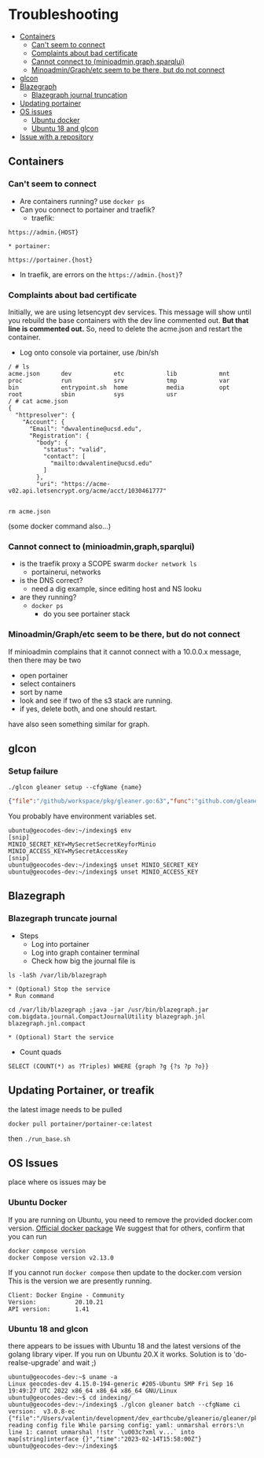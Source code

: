 # Troubleshooting
* [Containers](#containers)
    * [Can't seem to connect](#cant-seem-to-connect)
    * [Complaints about bad certificate](#complaints-about-bad-certificate)
    * [Cannot connect to (minioadmin,graph,sparqlui)](#cannot-connect-to-minioadmingraphsparqlui)
    * [Minoadmin/Graph/etc seem to be there, but do not connect](#minoadmingraphetc-seem-to-be-there-but-do-not-connect)
* [glcon](#glcon)
* [Blazegraph](#blazegraph)
    *   [Blazegraph journal truncation](#blazegraph-truncate-journal)
* [Updating portainer](#updating-portainer-or-treafik)
* [OS issues](#os-issues)
    * [Ubuntu docker](#ubuntu-docker)
    * [Ubuntu 18 and glcon](#ubuntu-18-and-glcon)
* [Issue with a repository](./data_loading/onboarding_or_testing_a_datasource.md)

## Containers
### Can't seem to connect
* Are containers running? use `docker ps`
* Can you connect to portainer and traefik?
    * traefik: 
```
https://admin.{HOST}
```
    * portainer: 
```
https://portainer.{host}
```

* In traefik, are  errors on the `https://admin.{host}`?

### Complaints about bad certificate

Initially, we are using letsencypt dev services. This message will show until you
rebuild the base containers with the dev line commented out. 
**But that line is commented out.**
So, need to delete the acme.json and restart the container.

* Log onto console via portainer, use /bin/sh
```shell
/ # ls
acme.json      dev            etc            lib            mnt            proc           run            srv            tmp            var
bin            entrypoint.sh  home           media          opt            root           sbin           sys            usr
/ # cat acme.json 
{
  "httpresolver": {
    "Account": {
      "Email": "dwvalentine@ucsd.edu",
      "Registration": {
        "body": {
          "status": "valid",
          "contact": [
            "mailto:dwvalentine@ucsd.edu"
          ]
        },
        "uri": "https://acme-v02.api.letsencrypt.org/acme/acct/1030461777"
        
```
```sheel
rm acme.json
```
(some docker command also...)



### Cannot connect to (minioadmin,graph,sparqlui)

* is the traefik proxy a SCOPE swarm
`docker network ls`
  * portainerui, networks
* is the DNS correct?
  * need a dig example, since editing host and NS looku
* are they running?
  * `docker ps`
      * do you see portainer stack 

### Minoadmin/Graph/etc seem to be there, but do not connect
If minioadmin complains that it cannot connect with a 10.0.0.x message, then there 
may be two

* open portainer
* select containers
* sort by name
* look and see if two of the s3 stack are running.
* if yes, delete both, and one should restart.

have also seen something similar for graph.

## glcon

### Setup failure 

`./glcon gleaner setup --cfgName {name}`

```json
{"file":"/github/workspace/pkg/gleaner.go:63","func":"github.com/gleanerio/gleaner/pkg.Setup","level":"error","msg":"Connection issue, make sure the minio server is running and accessible.The Access Key Id you provided does not exist in our records.","time":"2022-07-22T19:08:01Z"}
```

You probably have environment variables set.
```shell
ubuntu@geocodes-dev:~/indexing$ env
[snip]
MINIO_SECRET_KEY=MySecretSecretKeyforMinio
MINIO_ACCESS_KEY=MySecretAccessKey
[snip]
ubuntu@geocodes-dev:~/indexing$ unset MINIO_SECRET_KEY
ubuntu@geocodes-dev:~/indexing$ unset MINIO_ACCESS_KEY
```


## Blazegraph 

### Blazegraph truncate journal
* Steps 
    * Log into portainer
    * Log into graph container terminal
    * Check how big the journal file is
```
ls -laSh /var/lib/blazegraph
```
    * (Optional) Stop the service
    * Run command
```
cd /var/lib/blazegraph ;java -jar /usr/bin/blazegraph.jar com.bigdata.journal.CompactJournalUtility blazegraph.jnl blazegraph.jnl.compact
```
    * (Optional) Start the service

* Count quads 
```text
SELECT (COUNT(*) as ?Triples) WHERE {graph ?g {?s ?p ?o}}
```

## Updating Portainer, or treafik

the latest image needs to be pulled

`docker pull portainer/portainer-ce:latest`

then
`./run_base.sh`

## OS Issues
place where  os issues may be 

### Ubuntu Docker
If you are running on Ubuntu, you need to remove the provided docker.com version. [Official docker package](https://docs.docker.com/engine/install/ubuntu/)
We suggest that for others, confirm that you can run

```shell
docker compose version
docker Compose version v2.13.0
```

 If you cannot run `docker compose` then update to the docker.com version
 This is the version we are presently running.
```    
Client: Docker Engine - Community
Version:           20.10.21
API version:       1.41
```

### Ubuntu 18 and glcon
there appears to be issues with Ubuntu 18 and the latest versions of the golang library viper.
If you run on Ubuntu 20.X it works.
Solution is to 'do-realse-upgrade' and wait ;)

```shell
ubuntu@geocodes-dev:~$ uname -a
Linux geocodes-dev 4.15.0-194-generic #205-Ubuntu SMP Fri Sep 16 19:49:27 UTC 2022 x86_64 x86_64 x86_64 GNU/Linux
ubuntu@geocodes-dev:~$ cd indexing/
ubuntu@geocodes-dev:~/indexing$ ./glcon gleaner batch --cfgName ci
version:  v3.0.8-ec
{"file":"/Users/valentin/development/dev_earthcube/gleanerio/gleaner/pkg/cli/gleaner.go:71","func":"github.com/gleanerio/gleaner/pkg/cli.initGleanerConfig","level":"fatal","msg":"error reading config file While parsing config: yaml: unmarshal errors:\n  line 1: cannot unmarshal !!str `\u003c?xml v...` into map[string]interface {}","time":"2023-02-14T15:58:00Z"}
ubuntu@geocodes-dev:~/indexing$
```


